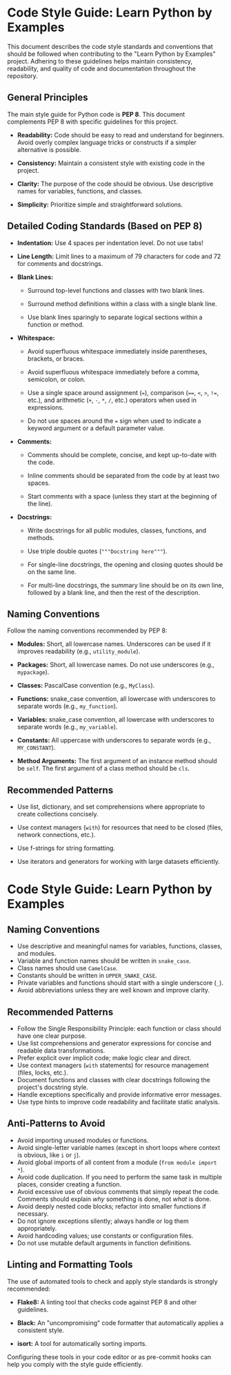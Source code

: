 # Code Style Guide: Learn Python by Examples

This document describes the code style standards and conventions that should be followed when contributing to the "Learn Python by Examples" project. Adhering to these guidelines helps maintain consistency, readability, and quality of code and documentation throughout the repository.

## General Principles

The main style guide for Python code is **PEP 8**. This document complements PEP 8 with specific guidelines for this project.

- **Readability:** Code should be easy to read and understand for beginners. Avoid overly complex language tricks or constructs if a simpler alternative is possible.

- **Consistency:** Maintain a consistent style with existing code in the project.

- **Clarity:** The purpose of the code should be obvious. Use descriptive names for variables, functions, and classes.

- **Simplicity:** Prioritize simple and straightforward solutions.

## Detailed Coding Standards (Based on PEP 8)

- **Indentation:** Use 4 spaces per indentation level. Do not use tabs!

- **Line Length:** Limit lines to a maximum of 79 characters for code and 72 for comments and docstrings.

- **Blank Lines:**

  - Surround top-level functions and classes with two blank lines.

  - Surround method definitions within a class with a single blank line.

  - Use blank lines sparingly to separate logical sections within a function or method.

- **Whitespace:**

  - Avoid superfluous whitespace immediately inside parentheses, brackets, or braces.

  - Avoid superfluous whitespace immediately before a comma, semicolon, or colon.

  - Use a single space around assignment (`=`), comparison (`==`, `<`, `>`, `!=`, etc.), and arithmetic (`+`, `-`, `*`, `/`, etc.) operators when used in expressions.

  - Do not use spaces around the `=` sign when used to indicate a keyword argument or a default parameter value.

- **Comments:**

  - Comments should be complete, concise, and kept up-to-date with the code.

  - Inline comments should be separated from the code by at least two spaces.

  - Start comments with a space (unless they start at the beginning of the line).

- **Docstrings:**

  - Write docstrings for all public modules, classes, functions, and methods.

  - Use triple double quotes (`"""Docstring here"""`).

  - For single-line docstrings, the opening and closing quotes should be on the same line.

  - For multi-line docstrings, the summary line should be on its own line, followed by a blank line, and then the rest of the description.

## Naming Conventions

Follow the naming conventions recommended by PEP 8:

- **Modules:** Short, all lowercase names. Underscores can be used if it improves readability (e.g., `utility_module`).

- **Packages:** Short, all lowercase names. Do not use underscores (e.g., `mypackage`).

- **Classes:** PascalCase convention (e.g., `MyClass`).

- **Functions:** snake_case convention, all lowercase with underscores to separate words (e.g., `my_function`).

- **Variables:** snake_case convention, all lowercase with underscores to separate words (e.g., `my_variable`).

- **Constants:** All uppercase with underscores to separate words (e.g., `MY_CONSTANT`).

- **Method Arguments:** The first argument of an instance method should be `self`. The first argument of a class method should be `cls`.

## Recommended Patterns

- Use list, dictionary, and set comprehensions where appropriate to create collections concisely.

- Use context managers (`with`) for resources that need to be closed (files, network connections, etc.).

- Use f-strings for string formatting.

- Use iterators and generators for working with large datasets efficiently.

# Code Style Guide: Learn Python by Examples
## Naming Conventions

- Use descriptive and meaningful names for variables, functions, classes, and modules.
- Variable and function names should be written in `snake_case`.
- Class names should use `CamelCase`.
- Constants should be written in `UPPER_SNAKE_CASE`.
- Private variables and functions should start with a single underscore (`_`).
- Avoid abbreviations unless they are well known and improve clarity.

## Recommended Patterns

- Follow the Single Responsibility Principle: each function or class should have one clear purpose.
- Use list comprehensions and generator expressions for concise and readable data transformations.
- Prefer explicit over implicit code; make logic clear and direct.
- Use context managers (`with` statements) for resource management (files, locks, etc.).
- Document functions and classes with clear docstrings following the project's docstring style.
- Handle exceptions specifically and provide informative error messages.
- Use type hints to improve code readability and facilitate static analysis.

## Anti-Patterns to Avoid

- Avoid importing unused modules or functions.
- Avoid single-letter variable names (except in short loops where context is obvious, like `i` or `j`).
- Avoid global imports of all content from a module (`from module import *`).
- Avoid code duplication. If you need to perform the same task in multiple places, consider creating a function.
- Avoid excessive use of obvious comments that simply repeat the code. Comments should explain _why_ something is done, not _what_ is done.
- Avoid deeply nested code blocks; refactor into smaller functions if necessary.
- Do not ignore exceptions silently; always handle or log them appropriately.
- Avoid hardcoding values; use constants or configuration files.
- Do not use mutable default arguments in function definitions.

## Linting and Formatting Tools

The use of automated tools to check and apply style standards is strongly recommended:

- **Flake8:** A linting tool that checks code against PEP 8 and other guidelines.

- **Black:** An "uncompromising" code formatter that automatically applies a consistent style.

- **isort:** A tool for automatically sorting imports.

Configuring these tools in your code editor or as pre-commit hooks can help you comply with the style guide efficiently.
